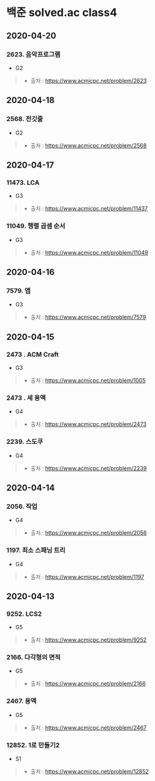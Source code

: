 # 백준 solved.ac class4

## 2020-04-20
### 2623. 음악프로그램
* G2
> * 출처 : https://www.acmicpc.net/problem/2623

## 2020-04-18
### 2568. 전깃줄
* G2
> * 출처 : https://www.acmicpc.net/problem/2568

## 2020-04-17
### 11473. LCA
* G3
> * 출처 : https://www.acmicpc.net/problem/11437

### 11049. 행렬 곱셈 순서
* G3
> * 출처 : https://www.acmicpc.net/problem/11049

## 2020-04-16
### 7579. 앱
* G3
> * 출처 : https://www.acmicpc.net/problem/7579

## 2020-04-15
### 2473	. ACM Craft
* G3
> * 출처 : https://www.acmicpc.net/problem/1005

### 2473	. 세 용액
* G4
> * 출처 : https://www.acmicpc.net/problem/2473

### 2239. 스도쿠
* G4
> * 출처 : https://www.acmicpc.net/problem/2239

## 2020-04-14
### 2056. 작업
* G4
> * 출처 : https://www.acmicpc.net/problem/2056

### 1197. 최소 스패닝 트리
* G4
> * 출처 : https://www.acmicpc.net/problem/1197

## 2020-04-13
### 9252. LCS2
* G5
> * 출처 : https://www.acmicpc.net/problem/9252

### 2166. 다각형의 면적
* G5
> * 출처 : https://www.acmicpc.net/problem/2166

### 2467. 용액
* G5
> * 출처 : https://www.acmicpc.net/problem/2467

### 12852. 1로 만들기2
* S1
> * 출처 : https://www.acmicpc.net/problem/12852
